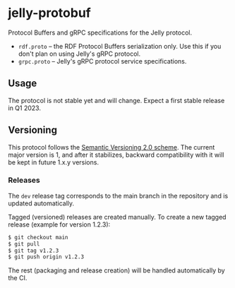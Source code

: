# jelly-protobuf
Protocol Buffers and gRPC specifications for the Jelly protocol.

- `rdf.proto` – the RDF Protocol Buffers serialization only. Use this if you don't plan on using Jelly's gRPC protocol.
- `grpc.proto` – Jelly's gRPC protocol service specifications.

## Usage
The protocol is not stable yet and will change. Expect a first stable release in Q1 2023.

## Versioning
This protocol follows the [Semantic Versioning 2.0 scheme](https://semver.org/). The current major version is 1, and after it stabilizes, backward compatibility with it will be kept in future 1.x.y versions.

### Releases
The `dev` release tag corresponds to the main branch in the repository and is updated automatically.

Tagged (versioned) releases are created manually. To create a new tagged release (example for version 1.2.3):
```sh
$ git checkout main
$ git pull
$ git tag v1.2.3
$ git push origin v1.2.3
```

The rest (packaging and release creation) will be handled automatically by the CI.

